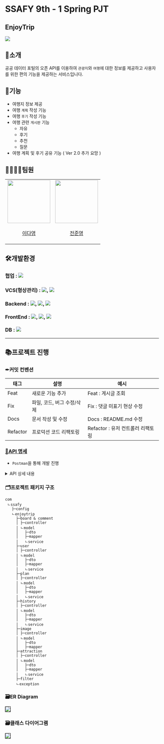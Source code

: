 # SSAFY 9th - 1 Spring PJT

## EnjoyTrip   
<img src="https://user-images.githubusercontent.com/70866410/234868272-9989afdb-e140-4663-a108-ee7c46b0be37.gif">

## 📌소개

 공공 데이터 포털의 오픈 API를 이용하여 `관광지`와 `여행`에 대한 정보를 제공하고 사용자를 위한 편의 기능을 제공하는 서비스입니다.   

## 📍기능
- 여행지 정보 제공
- 여행 `계획` 작성 기능
- 여행 `후기` 작성 기능
- 여행 관련 `게시판` 기능
  - 자유
  - 후기
  - 추천
  - 질문
- 여행 계획 및 후기 공유 기능 ( Ver 2.0 추가 요망 )

## 👨‍👨‍👧‍👦**팀원**
<table>
    <tr>
        <td height="140px" align="center"> <a href="https://github.com/dayoung100">
            <img src="https://avatars.githubusercontent.com/u/53906423?v=4" width="140px" /> <br><br> 이다영 <br></a> <br></td>
        <td height="140px" align="center"> <a href="https://github.com/meoldae">
            <img src="https://avatars.githubusercontent.com/u/70866410?s=400&u=54bdc7977a0c8016cb2d7230bd28200c2c76b3b0&v=4" width="140px" /> <br><br> 전준영 <br></a> <br></td>
    </tr>
</table>


## 🛠개발환경
### 협업 : <img src="https://img.shields.io/badge/Notion-000000?style=flat-square&logo=Notion&logoColor=white"/></a> 
### VCS(형상관리) : <img src="https://img.shields.io/badge/Git-000000?style=flat-square&logo=Git&logoColor=red"/></a>, <img src="https://img.shields.io/badge/GitHub-000000?style=flat-square&logo=GitHub&logoColor=white"/></a> 
### Backend : <img src="https://img.shields.io/badge/Spring-000000?style=flat-square&logo=Spring&logoColor=6DB33F"/></a>, <img src="https://img.shields.io/badge/JAVA-000000?style=flat-square&logo=JAVA&logoColor=007396"/></a>, <img src="https://img.shields.io/badge/MyBatis-000000?style=flat-square&logo=MyBatis&logoColor=007396"/></a> 
### FrontEnd : <img src="https://img.shields.io/badge/Vue.js-000000?style=flat-square&logo=Vue.js&logoColor=4FC08D"/></a>, <img src="https://img.shields.io/badge/HTML-000000?style=flat-square&logo=HTML5&logoColor=E34F26"/></a>,  <img src="https://img.shields.io/badge/CSS-000000?style=flat-square&logo=CSS3&logoColor=1572B6"/></a> 
### DB : <img src="https://img.shields.io/badge/MySQL-000000?style=flat-square&logo=MySQL&logoColor=4479A1"/></a> 


---
## 📚프로젝트 진행    

### ✒커밋 컨벤션
 |태그|설명|예시|
|---|---|---|
|Feat|새로운 기능 추가|Feat : 게시글 조회|
|Fix|파일, 코드, 버그 수정/삭제|Fix : 댓글 미표기 현상 수정|
|Docs|문서 작성 및 수정|Docs : README.md 수정|
|Refactor|프로덕션 코드 리팩토링|Refactor : 유저 컨트롤러 리팩토링|

### [📜API 명세](https://gentle-capricorn-124.notion.site/9a06d8f8fe9144fab2f7470fd99ba63a) 
- `Postman`을 통해 개발 진행   
<details>
  <summary>API 상세 내용</summary><br>
  <img src="https://user-images.githubusercontent.com/70866410/235563772-0521fcae-7d9f-4671-a9ec-3cf3601d5821.png"><br>
  <img src="https://user-images.githubusercontent.com/70866410/235563901-2869b323-2518-4ecf-8218-f6ee8d559b23.png">
</details>

### 🗂프로젝트 패키지 구조   
```
com
 ㄴssafy
   ├─config
   ㄴenjoytrip
     ├─board & comment
     │ ├─controller
     │ ㄴmodel
     │   ├─dto
     │   ├─mapper
     │   ㄴservice
     ├─user
     │ ├─controller
     │ ㄴmodel
     │   ├─dto
     │   ├─mapper
     │   ㄴservice
     ├─plan
     │ ├─controller
     │ ㄴmodel
     │   ├─dto
     │   ├─mapper
     │   ㄴservice
     ├─history
     │ ├─controller
     │ ㄴmodel
     │   ├─dto
     │   ├─mapper
     │   ㄴservice
     ├─image
     │ ├─controller
     │ ㄴmodel
     │   ├─dto
     │   ├─mapper
     ├─attraction
     │ ├─controller
     │ ㄴmodel
     │   ├─dto
     │   ├─mapper
     │   ㄴservice
     ├─filter
     ㄴexception
```
### 🗃ER Diagram
<img src="https://user-images.githubusercontent.com/70866410/235568566-a72a5abe-28dc-4450-8df7-aabe53972d43.png" style="border:1px solid black">

### 🗃클래스 다이어그램
<img src="https://user-images.githubusercontent.com/70866410/235580936-ed27c755-133f-41ca-b4cc-03ad9d569ccc.png" style="border:1px solid black">

